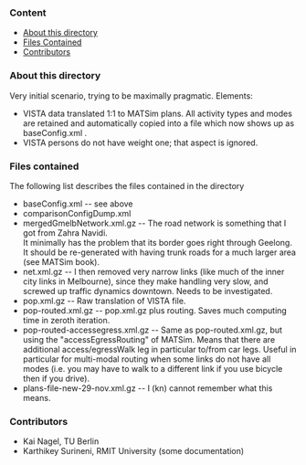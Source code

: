 ### Content

* [About this directory](#about-this-directory)
* [Files Contained](#files-contained)
* [Contributors](#contributors)


### About this directory

Very initial scenario, trying to be maximally pragmatic.  Elements:
* VISTA data translated 1:1 to MATSim plans.  All activity types 
and modes are retained and automatically copied into a file which
now shows up as baseConfig.xml .
* VISTA persons do not have weight one; that aspect is ignored. 

### Files contained

The following list describes the files contained in the directory

* baseConfig.xml -- see above
* comparisonConfigDump.xml
* mergedGmelbNetwork.xml.gz -- 
The road network is something that I got from Zahra Navidi.  
It minimally has the problem that its border goes right through
Geelong.  It should be re-generated with having trunk roads for
a much larger area (see MATSim book). 
* net.xml.gz -- I then removed very narrow links (like much
of the inner city links in Melbourne), since they make
handling very slow, and screwed up traffic dynamics downtown.
Needs to be investigated.
* pop.xml.gz -- Raw translation of VISTA file.
* pop-routed.xml.gz -- pop.xml.gz plus routing.  Saves
much computing time in zeroth iteration.
* pop-routed-accessegress.xml.gz -- Same as 
pop-routed.xml.gz, but using the "accessEgressRouting" of 
MATSim.  Means that there are additional access/egressWalk
leg in particular to/from car legs.  Useful in particular for
multi-modal routing when some links do not have all
modes (i.e. you may have to walk to a different link if you
use bicycle then if you drive).
* plans-file-new-29-nov.xml.gz -- I (kn) cannot remember
what this means.

### Contributors

* Kai Nagel, TU Berlin
* Karthikey Surineni, RMIT University (some documentation)




